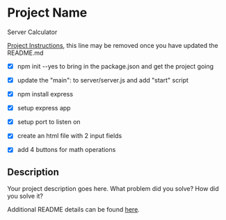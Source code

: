 # Project Name
Server Calculator

[Project Instructions](./INSTRUCTIONS.md), this line may be removed once you have updated the README.md
-[x] npm init --yes to bring in the package.json and get the project going
-[x] update the "main": to server/server.js and add "start" script
-[x] npm install express
-[X] setup express app 
-[x] setup port to listen on
-[x] create an html file with 2 input fields
-[x] add 4 buttons for math operations


## Description

Your project description goes here. What problem did you solve? How did you solve it?

Additional README details can be found [here](https://github.com/PrimeAcademy/readme-template/blob/master/README.md).
